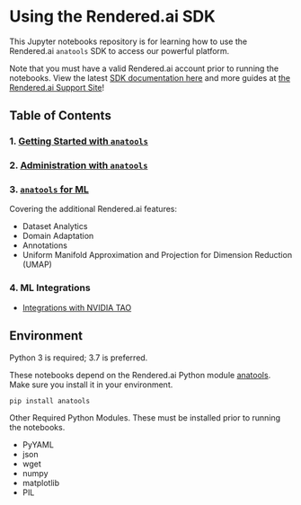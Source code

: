 # Using the Rendered.ai SDK

This Jupyter notebooks repository is for learning how to use the Rendered.ai `anatools` SDK to access our powerful platform. 

Note that you must have a valid Rendered.ai account prior to running the notebooks. View the latest [SDK documentation here](https://sdk.rendered.ai/) and more guides at [the Rendered.ai Support Site](https://support.rendered.ai/)!

## Table of Contents

### 1. [Getting Started with `anatools`](./1_getting_started)

### 2. [Administration with `anatools`](./2_administration)

### 3. [`anatools` for ML](./3_anatools_for_ML)
Covering the additional Rendered.ai features:
- Dataset Analytics
- Domain Adaptation
- Annotations
- Uniform Manifold Approximation and Projection for Dimension Reduction (UMAP)

### 4. ML Integrations
- [Integrations with NVIDIA TAO](./4_integrations/nvidia-tao)


## Environment
Python 3 is required; 3.7 is preferred.

These notebooks depend on the Rendered.ai Python module [anatools](https://pypi.org/project/anatools/). Make sure you install it in your environment.

<code>pip install anatools</code>

Other Required Python Modules. These must be installed prior to running the notebooks.
- PyYAML
- json
- wget
- numpy
- matplotlib
- PIL